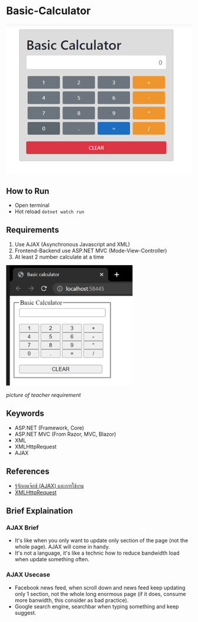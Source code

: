 # Basic-Calculator
![my-calculator](img/mycalculator.png)
## How to Run
- Open terminal
- Hot reload `dotnet watch run`

## Requirements
1. Use AJAX (Asynchronous Javascript and XML)
2. Frontend-Backend use ASP.NET MVC (Mode-View-Controller)
3. At least 2 number calculate at a time

![basic-requirement-picture](img/requirement.png)

*picture of teacher requirement*


## Keywords
- ASP.NET (Framework, Core)
- ASP.NET MVC (From Razor, MVC, Blazor)
- XML
- XMLHttpRequest
- AJAX

## References
- [รู้จักเอแจ๊กซ์ (AJAX) และการใช้งาน](https://sysadmin.psu.ac.th/2020/07/28/%E0%B8%A3%E0%B8%B9%E0%B9%89%E0%B8%88%E0%B8%B1%E0%B8%81%E0%B9%80%E0%B8%AD%E0%B9%81%E0%B8%88%E0%B9%8A%E0%B8%81%E0%B8%8B%E0%B9%8C-ajax-%E0%B9%81%E0%B8%A5%E0%B8%B0%E0%B8%81%E0%B8%B2%E0%B8%A3%E0%B9%83/#:~:text=AJAX%20%E0%B8%A2%E0%B9%88%E0%B8%AD%E0%B8%A1%E0%B8%B2%E0%B8%88%E0%B8%B2%E0%B8%81%E0%B8%84%E0%B8%B3,%E0%B9%81%E0%B8%AD%E0%B8%9B%E0%B8%9E%E0%B8%A5%E0%B8%B4%E0%B9%80%E0%B8%84%E0%B8%8A%E0%B8%B1%E0%B8%99)
- [XMLHttpRequest](https://developer.mozilla.org/en-US/docs/Web/API/XMLHttpRequest)

## Brief Explaination
### AJAX Brief
- It's like when you only want to update only section of the page (not the whole page). AJAX will come in handy.
- It's not a language, it's like a technic how to reduce bandwidth load when update something often.
### AJAX Usecase
- Facebook news feed, when scroll down and news feed keep updating only 1 section, not the whole long enormous page (if it does, consume more banwidth, this consider as bad practice).
- Google search engine, searchbar when typing something and keep suggest.